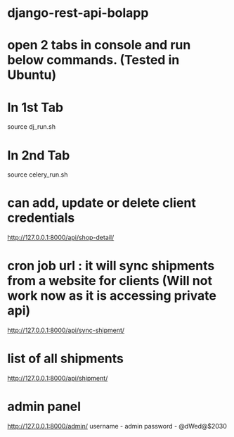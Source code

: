 # django-rest-api-bolapp

# open 2 tabs in console and run below commands. (Tested in Ubuntu)

# In 1st Tab
source dj_run.sh

# In 2nd Tab
source celery_run.sh

# can add, update or delete client credentials
http://127.0.0.1:8000/api/shop-detail/

# cron job url : it will sync shipments from a website for clients (Will not work now as it is accessing private api)
http://127.0.0.1:8000/api/sync-shipment/

# list of all shipments
http://127.0.0.1:8000/api/shipment/


# admin panel
http://127.0.0.1:8000/admin/
username - admin
password - @dWed@$2030
